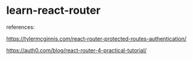 # learn-react-router

references:

https://tylermcginnis.com/react-router-protected-routes-authentication/

https://auth0.com/blog/react-router-4-practical-tutorial/
